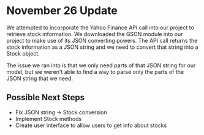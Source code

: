 # November 26 Update
We attempted to incorporate the Yahoo Finance API call into our project to retrieve stock information.
We downloaded the GSON module into our project to make use of its JSON converting powers. 
The API call returns the stock information as a JSON string and we need to convert that string into 
a Stock object.

The issue we ran into is that we only need parts of that JSON string for our model, but we weren't able 
to find a way to parse only the parts of the JSON string that we need.

## Possible Next Steps
- Fix JSON string -> Stock conversion
- Implement Stock methods
- Create user interface to allow users to get info about stocks

